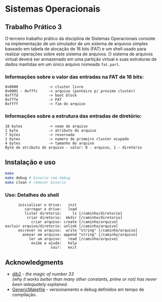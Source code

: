 # Sistemas Operacionais

## Trabalho Prático 3

O terceiro trabalho prático da disciplina de Sistemas Operacionais consiste na implementação de um simulador de um sistema de arquivos simples baseado em tabela de alocação de 16 bits (FAT) e um shell usado para realizar operações sobre este sistema de arquivos. O sistema de arquivos virtual deverá ser armazenado em uma partição virtual e suas estruturas de dados mantidas em um único arquivo nomeado `fat.part`.

### Informações sobre o valor das entradas na FAT de 16 bits:

``` text
0x0000              -> cluster livre
0x0001 - 0xfffc     -> arquivo (ponteiro p/ proximo cluster)
0xfffd              -> boot block
0xfffe              -> FAT
0xffff              -> fim do arquivo
```

### Informações sobre a estrutura das entradas de diretório:

``` text
18 bytes            -> nome do arquivo
1 byte              -> atributo do arquivo
7 bytes             -> reservado
2 bytes             -> numero do primeiro cluster ocupado
4 bytes             -> tamanho do arquivo
Byte de atributo do arquivo - valor: 0 - arquivo, 1 - diretório
```

## Instalação e uso

``` bash
make
make debug # binario com debug
make clean # remover binario
```

### Uso: Detalhes do shell

``` text
      inicializar o drive:   init
         carregar o drive:   load
         listar diretorio:     ls [/caminho/diretorio]
          criar diretorio:  mkdir [/caminho/diretorio]
            criar arquivo: create [/caminho/arquivo]
excluir arquivo/diretorio: unlink [/caminho/arquivo]
      escrever no arquivo:  write "string" [/caminho/arquivo]
        anexar em arquivo: append "string" [/caminho/arquivo]
           ler um arquivo:   read [/caminho/arquivo]
            exibe a ajuda:   help
                     sair:   exit
```

## Acknowledgments

* [djb2](http://www.cse.yorku.ca/~oz/hash.html) - _the magic of number 33  
(why it works better than many other constants, prime or not) has never been adequately explained._
* [GenericMakefile](https://github.com/mbcrawfo/GenericMakefile) - versionamento e debug definidos em tempo de compilação.
